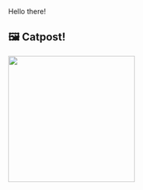 Hello there!



## 🖼️ Catpost!

<sub>
    <img src="https://cdn2.thecatapi.com/images/7d7.png" height="256">
</sub>

